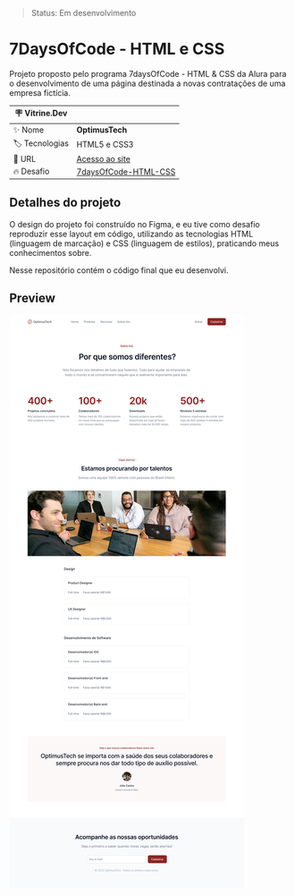 > Status: Em desenvolvimento

# 7DaysOfCode - HTML e CSS

Projeto proposto pelo programa 7daysOfCode - HTML & CSS da Alura para o desenvolvimento de uma página destinada a novas contratações de uma empresa fictícia.

| :placard: Vitrine.Dev |     |
| -------------  | --- |
| :sparkles: Nome        | **OptimusTech**
| :label: Tecnologias | HTML5 e CSS3
| :rocket: URL         | [Acesso ao site](https://github.com/MiiTHeRsZ/7DaysOfCode---HTML-e-CSS)
| :fire: Desafio     | [7daysOfCode-HTML-CSS](https://www.figma.com/file/mm3MLozvUDGhDRTxSLlGL5/7daysOfCode-HTML-CSS?node-id=0%3A9878&t=GukSVxcVPo3Iy91A-0)

<!-- Inserir imagem com a #vitrinedev ao final do link -->

## Detalhes do projeto

O design do projeto foi construído no Figma, e eu tive como desafio reproduzir esse layout em código, utilizando as tecnologias HTML (linguagem de marcação) e CSS (linguagem de estilos), praticando meus conhecimentos sobre.

Nesse repositório contém o código final que eu desenvolvi.

## Preview

![](https://github.com/MiiTHeRsZ/7DaysOfCode---HTML-e-CSS/blob/main/images/escopo.png?#vitrinedev)
